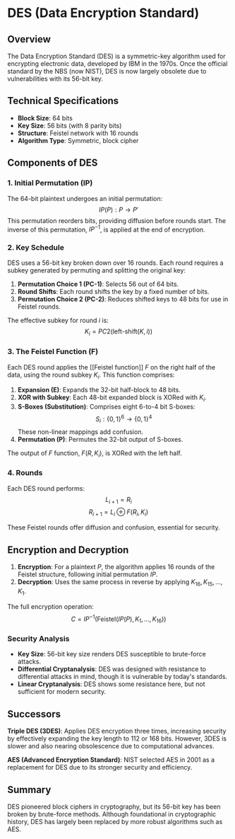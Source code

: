 
# DES (Data Encryption Standard)

## Overview

The Data Encryption Standard (DES) is a symmetric-key algorithm used for encrypting electronic data, developed by IBM in the 1970s. Once the official standard by the NBS (now NIST), DES is now largely obsolete due to vulnerabilities with its 56-bit key.

## Technical Specifications

- **Block Size**: 64 bits
- **Key Size**: 56 bits (with 8 parity bits)
- **Structure**: Feistel network with 16 rounds
- **Algorithm Type**: Symmetric, block cipher

## Components of DES

### 1. Initial Permutation (IP)
The 64-bit plaintext undergoes an initial permutation:
$$
IP(P) : P \rightarrow P'
$$
This permutation reorders bits, providing diffusion before rounds start. The inverse of this permutation, $IP^{-1}$, is applied at the end of encryption.

### 2. Key Schedule

DES uses a 56-bit key broken down over 16 rounds. Each round requires a subkey generated by permuting and splitting the original key:
1. **Permutation Choice 1 (PC-1)**: Selects 56 out of 64 bits.
2. **Round Shifts**: Each round shifts the key by a fixed number of bits.
3. **Permutation Choice 2 (PC-2)**: Reduces shifted keys to 48 bits for use in Feistel rounds.

The effective subkey for round $i$ is:
$$
K_i = PC2(\text{left-shift}(K, i))
$$

### 3. The Feistel Function (F)

Each DES round applies the [[Feistel function]] $F$ on the right half of the data, using the round subkey $K_i$. This function comprises:
1. **Expansion (E)**: Expands the 32-bit half-block to 48 bits.
2. **XOR with Subkey**: Each 48-bit expanded block is XORed with $K_i$.
3. **S-Boxes (Substitution)**: Comprises eight 6-to-4 bit S-boxes:
   $$
   S_i : \{0,1\}^6 \rightarrow \{0,1\}^4
   $$
   These non-linear mappings add confusion.
4. **Permutation (P)**: Permutes the 32-bit output of S-boxes.

The output of $F$ function, $F(R, K_i)$, is XORed with the left half.

### 4. Rounds

Each DES round performs:
$$
L_{i+1} = R_i
$$
$$
R_{i+1} = L_i \oplus F(R_i, K_i)
$$

These Feistel rounds offer diffusion and confusion, essential for security.

## Encryption and Decryption

1. **Encryption**: For a plaintext $P$, the algorithm applies $16$ rounds of the Feistel structure, following initial permutation $IP$.
2. **Decryption**: Uses the same process in reverse by applying $K_{16}, K_{15}, \dots, K_1$.

The full encryption operation:
$$
C = IP^{-1}(\text{Feistel}(IP(P), K_1, \dots, K_{16}))
$$

### Security Analysis

- **Key Size**: 56-bit key size renders DES susceptible to brute-force attacks.
- **Differential Cryptanalysis**: DES was designed with resistance to differential attacks in mind, though it is vulnerable by today's standards.
- **Linear Cryptanalysis**: DES shows some resistance here, but not sufficient for modern security.

## Successors

**Triple DES (3DES)**: Applies DES encryption three times, increasing security by effectively expanding the key length to 112 or 168 bits. However, 3DES is slower and also nearing obsolescence due to computational advances.

**AES (Advanced Encryption Standard)**: NIST selected AES in 2001 as a replacement for DES due to its stronger security and efficiency.

## Summary

DES pioneered block ciphers in cryptography, but its 56-bit key has been broken by brute-force methods. Although foundational in cryptographic history, DES has largely been replaced by more robust algorithms such as AES.
